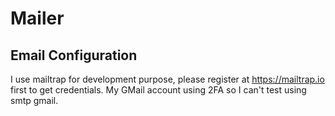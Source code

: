 # Mailer

## Email Configuration

I use mailtrap for development purpose, please register at https://mailtrap.io
first to get credentials. My GMail account using 2FA so I can't test using smtp gmail.
